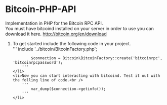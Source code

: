 Bitcoin-PHP-API
===============

Implementation in PHP for the Bitcoin RPC API.
<br />
You must have bitcoind installed on your server in order to use you can download it here.
http://bitcoin.org/en/download

<ol>
    <li>To get started include the following code in your project.<br />
        '''
            include '../bitcoin/BitcoinFactory.php';
            
            $connection = Bitcoin\BitcoinFactory::create('bitcoinrpc', 'bitcoinrpcpassword');
        '''
    </li>
    <li>Now you can start interacting with bitcoind. Test it out with the folling line of code.<br />
        '''
            var_dump($connection->getinfo());
        '''
    </li>
</ol>
